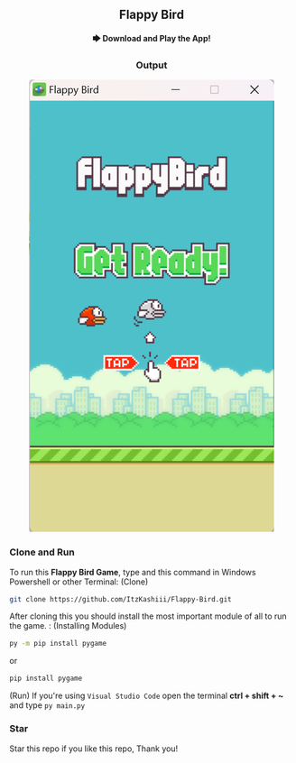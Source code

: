 <div align="center">
<h2 align="center">Flappy Bird</h2>

<h4 align="A simple Flappy Bird game that is made in Python/PyGame.</h4>

<h5>Download</h5>
<a href="https://www.mediafire.com/file/w2hw3s10w2k06t9/Flappy_Bird.zip/file"><strong>🡆 Download and Play the App!</strong></a>

### Output
![Game](./images/game.png "Game Example")
</div>

### Clone and Run
To run this __**Flappy Bird Game**__, type and this command in Windows Powershell or other Terminal:
(Clone)
```bash
git clone https://github.com/ItzKashiii/Flappy-Bird.git
```
After cloning this you should install the most important module of all to run the game. :
(Installing Modules)
```bash
py -m pip install pygame
```
or
```bash
pip install pygame
```
(Run)
If you're using `Visual Studio Code` open the terminal **ctrl + shift + ~** and type ```py main.py```

### Star
Star this repo if you like this repo, Thank you!

